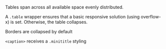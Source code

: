 Tables span across all available space evenly distributed.

A `.table` wrapper ensures that a basic responsive solution (using overflow-x) is set. Otherwise, the table collapses.

Borders are collapsed by default

`<caption>` receives a `.minititle` styling